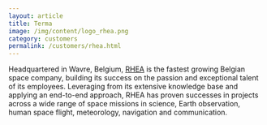 ```yaml
---
layout: article
title: Terma
image: /img/content/logo_rhea.png
category: customers
permalink: /customers/rhea.html
---
```


Headquartered in Wavre, Belgium, [RHEA](http://www.rheagroup.com) is the fastest growing Belgian space company, building its success on the passion and exceptional talent of its employees. Leveraging from its extensive knowledge base and applying an end-to-end approach, RHEA has proven successes in projects across a wide range of space missions in science, Earth observation, human space flight, meteorology, navigation and communication.

